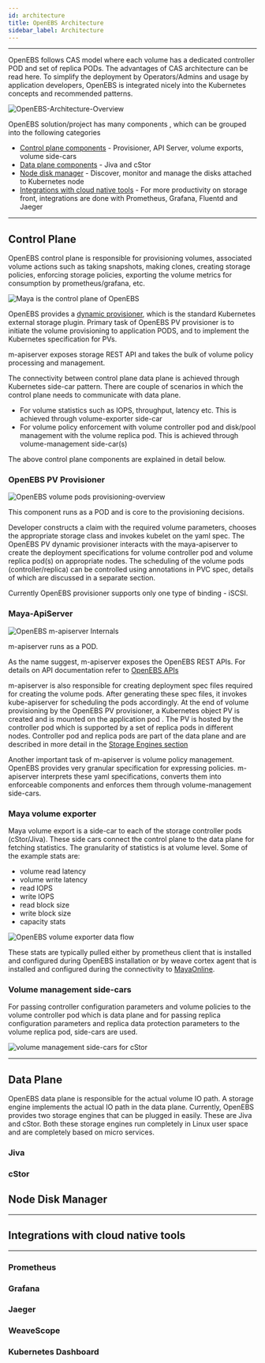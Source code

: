 ```yaml
---
id: architecture
title: OpenEBS Architecture
sidebar_label: Architecture
---
```


------

OpenEBS follows CAS model where each volume has a dedicated controller POD and set of replica PODs. The advantages of CAS architecture can be read here.  To simplify the deployment by Operators/Admins and usage by application developers, OpenEBS is integrated nicely into the Kubernetes concepts and recommended patterns.  

![OpenEBS-Architecture-Overview](/docs/assets/openebs-arch.png)



OpenEBS solution/project has many components , which can be grouped into the following categories

- [Control plane components](#ControlPlane) - Provisioner, API Server, volume exports, volume side-cars
- [Data plane components](#DataPlane) - Jiva and cStor
- [Node disk manager](#NDM) - Discover, monitor and manage the disks attached to Kubernetes node
- [Integrations with cloud native tools](#CNTools)  - For more productivity on storage front, integrations are done with Prometheus, Grafana, Fluentd and Jaeger


<a name="ControlPlane"></a>

------



## Control Plane



OpenEBS control plane is responsible for provisioning volumes, associated volume actions such as taking snapshots, making clones, creating storage policies, enforcing storage policies, exporting the volume metrics for consumption by prometheus/grafana,  etc.

 

![Maya is the control plane of OpenEBS](https://raw.githubusercontent.com/openebs/maya/master/docs/openebs-maya-architecture.png)

OpenEBS provides a [dynamic provisioner](https://github.com/kubernetes-incubator/external-storage/tree/master/openebs), which is the standard Kubernetes external storage plugin. Primary task of OpenEBS PV provisioner is to initiate the volume provisioning to application PODS, and to implement the Kubernetes specification for PVs.

m-apiserver exposes storage REST API and takes the bulk of volume policy processing and management. 

The connectivity between control plane data plane is achieved through Kubernetes side-car pattern. There are couple of scenarios in which the control plane needs to communicate with data plane. 

- For volume statistics such as IOPS, throughput, latency etc. This is achieved through volume-exporter side-car
- For volume policy enforcement with volume controller pod and disk/pool management with the volume replica pod. This is achieved through volume-management side-car(s)

The above control plane components are explained in detail below.

### OpenEBS PV Provisioner

![OpenEBS volume pods provisioning-overview](/docs/assets/volume-provisioning.png)

This component runs as a POD and is core to the provisioning decisions. 

Developer constructs a claim with the required volume parameters, chooses the appropriate storage class and invokes kubelet on the yaml spec. The OpenEBS PV dynamic provisioner interacts with the maya-apiserver to create the deployment specifications for volume controller pod and volume replica pod(s) on appropriate nodes. The scheduling of the volume pods (controller/replica) can be controlled using annotations in PVC spec, details of which are discussed in a separate section.

Currently OpenEBS provisioner supports only one type of binding - iSCSI. 



### Maya-ApiServer

![OpenEBS m-apiserver Internals](/docs/assets/m-apiserver.png)

m-apiserver runs as a POD.

As the name suggest, m-apiserver exposes the OpenEBS REST APIs. For details on API documentation refer to [OpenEBS APIs](/docs/apis.html)

m-apiserver is also responsible for creating deployment spec files required for creating the volume pods. After generating these spec files, it invokes kube-apiserver for scheduling the pods accordingly. At the end of volume provisioning by the OpenEBS PV provisioner, a Kubernetes object PV is created and is mounted on the application pod . The PV is hosted by the controller pod which is supported by a set of replica pods in different nodes. Controller pod and replica pods are part of the data plane and are described in more detail in the [Storage Engines section](/docs/storageengine.html) 

Another important task of m-apiserver is volume policy management. OpenEBS provides very granular specification for expressing policies. m-apiserver interprets these yaml specifications, converts them into enforceable components and enforces them through volume-management side-cars.



### Maya volume exporter

Maya volume export is a side-car to each of the storage controller pods (cStor/Jiva). These side cars connect the control plane to the data plane for fetching statistics. The granularity of statistics is at volume level. Some of the example stats are: 

- volume read latency
- volume write latency
- read IOPS
- write IOPS
- read block size
- write block size
- capacity stats

![OpenEBS volume exporter data flow](/docs/assets/vol-exporter.png)

These stats are typically pulled  either by prometheus client that is installed and configured during OpenEBS installation or by weave cortex agent that is installed and configured during the connectivity to [MayaOnline](https://mayaonline.io).

### Volume management side-cars

For passing controller configuration parameters and volume policies to the volume controller pod which is data plane and for passing replica configuration parameters and replica data protection parameters to the volume replica pod, side-cars are used. 

![volume management side-cars for cStor](/docs/assets/vol-mgmt-sidecars.png)



<a name="DataPlane"></a>

------



## Data Plane 

OpenEBS data plane is responsible for the actual volume IO path. A storage engine implements the actual IO path in the data plane. Currently, OpenEBS provides two storage engines that can be plugged in easily. These are Jiva and cStor. Both these storage engines run completely in Linux user space and are completely based on micro services. 

### Jiva

### cStor



## Node Disk Manager<a name="NDM"></a>

------



## Integrations with cloud native tools <a name="CNTools"></a>

------



### Prometheus 

### Grafana

### Jaeger

### WeaveScope

### Kubernetes Dashboard



<!-- Hotjar Tracking Code for https://docs.openebs.io -->
<script>
   (function(h,o,t,j,a,r){
       h.hj=h.hj||function(){(h.hj.q=h.hj.q||[]).push(arguments)};
       h._hjSettings={hjid:785693,hjsv:6};
       a=o.getElementsByTagName('head')[0];
       r=o.createElement('script');r.async=1;
       r.src=t+h._hjSettings.hjid+j+h._hjSettings.hjsv;
       a.appendChild(r);
   })(window,document,'https://static.hotjar.com/c/hotjar-','.js?sv=');
</script>
